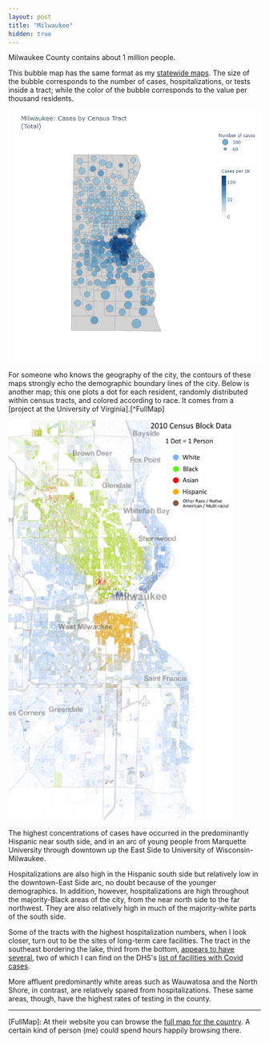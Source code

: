 ```yaml
---
layout: post
title: "Milwaukee"
hidden: true
---
```


Milwaukee County contains about 1 million people. 

This bubble map has the same format as my [statewide maps](../dashboard-regional.md). The size of the bubble corresponds to the number of cases, hospitalizations, or tests inside a tract; while the color of the bubble corresponds to the value per thousand residents.

![Cases, Hospitalizations, and Tested for Milwaukee County](../assets/Map-CHT-Milwaukee-Total_2020-11-27.gif)

For someone who knows the geography of the city, the contours of these maps strongly echo the demographic boundary lines of the city. Below is another map; this one plots a dot for each resident, randomly distributed within census tracts, and colored according to race. It comes from a [project at the University of Virginia].[^FullMap] 

![Racial dot map of Milwaukee](../assets/DotMap-Milwaukee.png)


The highest concentrations of cases have occurred in the predominantly Hispanic near south side, and in an arc of young people from Marquette University through downtown up the East Side to University of Wisconsin-Milwaukee.

Hospitalizations are also high in the Hispanic south side but relatively low in the downtown-East Side arc, no doubt because of the younger demographics. In addition, however, hospitalizations are high throughout the majority-Black areas of the city, from the near north side to the far northwest. They are also relatively high in much of the majority-white parts of the south side. 

Some of the tracts with the highest hospitalization numbers, when I look closer, turn out to be the sites of long-term care facilities. The tract in the southeast bordering the lake, third from the bottom, [appears to have several](https://goo.gl/maps/DzxAdPz73xszn3om9), two of which I can find on the DHS's [list of facilities with Covid cases](https://www.dhs.wisconsin.gov/covid-19/investigations.htm).

More affluent predominantly white areas such as Wauwatosa and the North Shore, in contrast, are relatively spared from hospitalizations. These same areas, though, have the highest rates of testing in the county.





----
[FullMap]: At their website you can browse the [full map for the country](https://demographics.virginia.edu/DotMap/). A certain kind of person (me) could spend hours happily browsing there.
